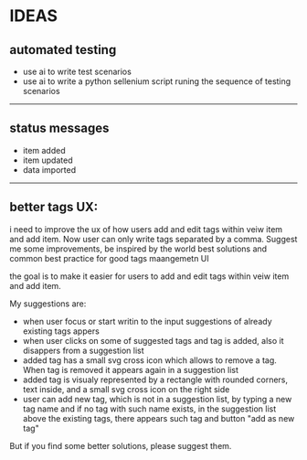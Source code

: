 # IDEAS

## automated testing
- use ai to write test scenarios
- use ai to write a python sellenium script runing the sequence of testing scenarios

-----

## status messages
- item added
- item updated
- data imported

-----

## better tags UX:

i need to improve the ux of how users add and edit tags within veiw item and add item. Now user can only write tags separated by a comma. Suggest me some improvements, be inspired by the world best solutions and common best practice for good tags maangemetn UI

the goal is to make it easier for users to add and edit tags within veiw item and add item.

My suggestions are:

- when user focus or start writin to the input suggestions of already existing tags appers
- when user clicks on some of suggested tags and tag is added, also it disappers from a suggestion list
- added tag has a small svg cross icon which allows to remove a tag. When tag is removed it appears again in a suggestion list
- added tag is visualy represented by a rectangle with rounded corners, text inside, and a small svg cross icon on the right side 
- user can add new tag, which is not in a suggestion list, by typing a new tag name and if no tag with such name exists, in the suggestion list above the existing tags, there appears such tag and button "add as new tag" 

But if you find some better solutions, please suggest them.
